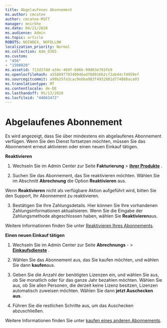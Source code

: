 ```yaml
---
title: Abgelaufenes Abonnement
ms.author: cmcatee
author: cmcatee-MSFT
manager: mnirkhe
ms.date: 04/21/2020
ms.audience: Admin
ms.topic: article
ROBOTS: NOINDEX, NOFOLLOW
localization_priority: Normal
ms.collection: Adm_O365
ms.custom:
- "456"
- "1500020"
ms.assetid: 713d37dd-a34c-469f-b96b-99d63e793fe9
ms.openlocfilehash: a55889770340946adf88916b2cf2ab44cf4959ef
ms.sourcegitcommit: a98b25fa3cac9ebba983f4932881d774880aca93
ms.translationtype: MT
ms.contentlocale: de-DE
ms.lasthandoff: 05/13/2020
ms.locfileid: "44063472"
---
```

# <a name="expired-subscription"></a>Abgelaufenes Abonnement

Es wird angezeigt, dass Sie über mindestens ein abgelaufenes Abonnement verfügen. Wenn Sie den Dienst fortsetzen möchten, müssen Sie das Abonnement erneut aktivieren oder einen neuen Einkauf tätigen.
  
**Reaktivieren**
  
1. Wechseln Sie im Admin Center zur Seite **Fakturierung** \> **[ihrer Produkte](https://go.microsoft.com/fwlink/p/?linkid=842054)** .

2. Suchen Sie das Abonnement, das Sie reaktivieren möchten. Wählen Sie im Abschnitt **Abrechnung** die Option **Reaktivieren** aus.

Wenn **Reaktivieren** nicht als verfügbare Aktion aufgeführt wird, bitten Sie den Support, Ihr Abonnement zu reaktivieren.

3. Bestätigen Sie Ihre Zahlungsdetails. Hier können Sie Ihre vorhandenen Zahlungsinformationen aktualisieren. Wenn Sie die Eingabe der Zahlungsmethode abgeschlossen haben, wählen Sie **Reaktivieren**aus.

Weitere Informationen finden Sie unter [Reaktivieren Ihres Abonnements](https://docs.microsoft.com/office365/admin/subscriptions-and-billing/reactivate-your-subscription).

**Einen neuen Einkauf tätigen**
  
1. Wechseln Sie im Admin Center zur Seite **Abrechnungs** - \> **[Einkaufsdienste](https://go.microsoft.com/fwlink/p/?linkid=868433)** .

2. Wählen Sie das Abonnement aus, das Sie kaufen möchten, und wählen Sie dann **kaufen**aus.

3. Geben Sie die Anzahl der benötigten Lizenzen ein, und wählen Sie aus, ob Sie monatlich oder für das ganze Jahr bezahlen möchten. Wählen Sie aus, ob Sie allen Personen, die derzeit keine Lizenz besitzen, Lizenzen automatisch zuweisen möchten. Wählen Sie dann **jetzt Auschecken aus**.

4. Führen Sie die restlichen Schritte aus, um das Auschecken abzuschließen.

Weitere Informationen finden Sie unter [kaufen eines anderen Abonnements](https://docs.microsoft.com/office365/admin/subscriptions-and-billing/buy-another-subscription).
